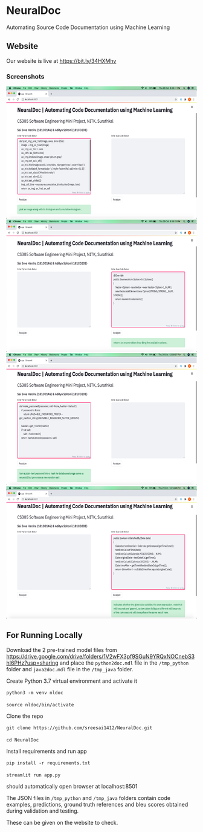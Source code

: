 # NeuralDoc

Automating Source Code Documentation using Machine Learning

## Website

Our website is live at https://bit.ly/34HXMhv

### Screenshots

<img src="https://github.com/sreesai1412/NeuralDoc/blob/main/screeshots/1.png" width="650" height="350" />

<img src="https://github.com/sreesai1412/NeuralDoc/blob/main/screeshots/2.png" width="650" height="350" />

<img src="https://github.com/sreesai1412/NeuralDoc/blob/main/screeshots/3.png" width="650" height="350" />

<img src="https://github.com/sreesai1412/NeuralDoc/blob/main/screeshots/4.png" width="650" height="350" />

## For Running Locally

Download the 2 pre-trained model files from https://drive.google.com/drive/folders/1V2wFX3pf9SGuN9YRQxNOCnebS3hI6PHz?usp=sharing and place the ```python2doc.mdl``` file in the ```/tmp_python``` folder and ```java2doc.mdl``` file in the ```/tmp_java``` folder.

Create Python 3.7 virtual environment and activate it
```
python3 -m venv nldoc

source nldoc/bin/activate 
```
Clone the repo
```
git clone https://github.com/sreesai1412/NeuralDoc.git 

cd NeuralDoc
```
Install requirements and run app
```
pip install -r requirements.txt

streamlit run app.py
```
should automatically open browser at localhost:8501

The JSON files in ```/tmp_python``` and ```/tmp_java``` folders contain code examples, predictions, ground truth references and bleu scores obtained during validation and testing.

These can be given on the website to check.
